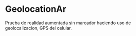# GeolocationAr
Prueba de realidad aumentada sin marcador haciendo uso de geolocalizacion, GPS del celular.
